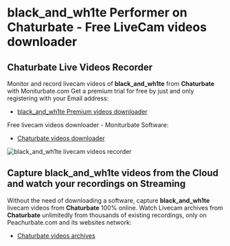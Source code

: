 # black_and_wh1te Performer on Chaturbate - Free LiveCam videos downloader

## Chaturbate Live Videos Recorder

Monitor and record livecam videos of **black_and_wh1te** from **Chaturbate** with Moniturbate.com
Get a premium trial for free by just and only registering with your Email address:
* [black_and_wh1te Premium videos downloader](https://moniturbate.com/request-demo-licence-key.html)

Free livecam videos downloader - Moniturbate Software:
* [Chaturbate videos downloader](https://moniturbate.com/moniturbate-download-software.html)

![black_and_wh1te livecam videos recorder](https://peachurnet.com/templates/moniturbate-software.png)


## Capture black_and_wh1te videos from the Cloud and watch your recordings on Streaming

Without the need of downloading a software, capture **black_and_wh1te** livecam videos from **Chaturbate** 100% online.
Watch Livecam archives from **Chaturbate** unlimitedly from thousands of existing recordings, only on Peachurbate.com and its websites network:
* [Chaturbate videos archives](https://peachurnet.com/)
